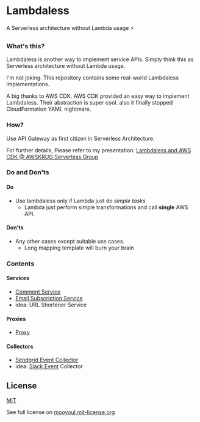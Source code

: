 # Lambdaless

A Serverless architecture without Lambda usage ⚡️

### What's this?

Lambdaless is another way to implement service APIs. Simply think this as Serverless architecture without Lambda usage.

I'm not joking. This repository contains some real-world Lambdaless implementations.

A big thanks to AWS CDK. AWS CDK provided an easy way to implement Lambdaless. 
Their abstraction is super cool. also it finally stopped CloudFormation YAML nightmare.


### How?

Use API Gateway as first citizen in Serverless Architecture.

For further details, Please refer to my presentation: [Lambdaless and AWS CDK @ AWSKRUG Serverless Group](https://www.slideshare.net/mooyoul/lambdaless-and-aws-cdk-191793017)


### Do and Don'ts

#### Do

- Use lambdaless only if Lambda just do *simple tasks*
  - Lambda just perform simple transformations and call **single** AWS API.

#### Don'ts

- Any other cases except suitable use cases. 
  - Long mapping template will burn your brain


### Contents

#### Services

- [Comment Service](./comment)
- [Email Subscription Service](./email-subscription)
- idea: URL Shortener Service

#### Proxies

- [Proxy](./proxy)

#### Collectors

- [Sendgrid Event Collector](./sendgrid-event-collector)
- idea: [Slack Event](https://api.slack.com/events-api) Collector

## License

[MIT](LICENSE)

See full license on [mooyoul.mit-license.org](http://mooyoul.mit-license.org/)

